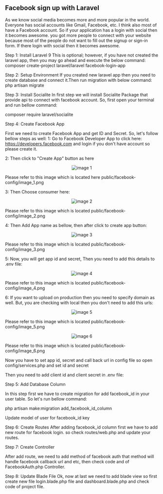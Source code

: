 ## Facebook sign up with Laravel

As we know social media becomes more and more popular in the world. Everyone has social accounts like Gmail, Facebook, etc. I think also most of have a Facebook account. So if your application has a login with social then it becomes awesome. you got more people to connect with your website because most of the people do not want to fill out the signup or sign-in form. If there login with social then it becomes awesome.

Step 1: Install Laravel 9
This is optional; however, if you have not created the laravel app, then you may go ahead and execute the below command:
composer create-project laravel/laravel facebook-login-app

Step 2: Setup Environment 
If you created new laravel app then you need to create database and connect it.Then run migration with below command:
php artisan migrate

Step 3: Install Socialite
In first step we will install Socialite Package that provide api to connect with facebook account. So, first open your terminal and run bellow command:

composer require laravel/socialite

Step 4: Create Facebook App

First we need to create Facebook App and get ID and Secret. So, let's follow bellow steps as well:
 1: Go to Facebook Developer App to click here: https://developers.facebook.com and login if you don't have account so please create it.

 2: Then click to "Create App" button as here

<p align="center"><img src="{{ url('public/facebook-config/image_1.png'); }}" alt="image 1"></p>
<p>Please refer to this image which is located here public/facebook-config/image_1.png</p>

 3: Then Choose consumer here:

<p align="center"><img src="{{ url('public/facebook-config/image_2.png'); }}" alt="image 2"></p>
<p>Please refer to this image which is located public/facebook-config/image_2.png</p>

 4: Then Add App name as bellow, then after click to create app button:

<p align="center"><img src="{{ url('public/facebook-config/image_3.png'); }}" alt="image 3"></p>
<p>Please refer to this image which is located public/facebook-config/image_3.png</p>

 5: Now, you will get app id and secret, Then you need to add this details to .env file:

<p align="center"><img src="{{ url('public/facebook-config/image_4.png'); }}" alt="image 4"></p>
<p>Please refer to this image which is located public/facebook-config/image_4.png</p>

 6: If you want to upload on production then you need to specify domain as well. But, you are checking with local then you don't need to add this urls:

<p align="center"><img src="{{ url('public/facebook-config/image_5.png'); }}" alt="image 5"></p>
<p>Please refer to this image which is located public/facebook-config/image_5.png</p>

<p align="center"><img src="{{ url('public/facebook-config/image_6.png'); }}" alt="image 6"></p>
<p>Please refer to this image which is located public/facebook-config/image_6.png</p>

Now you have to set app id, secret and call back url in config file so open config/services.php and set id and secret

Then you need to add client id and client secret in .env file:

Step 5: Add Database Column

In this step first we have to create migration for add facebook_id in your user table. So let's run bellow command:

php artisan make:migration add_facebook_id_column

Update model of user for facebook_id key 


Step 6: Create Routes
After adding facebook_id column first we have to add new route for facebook login. so check routes/web.php and update your routes.

Step 7: Create Controller

After add route, we need to add method of facebook auth that method will handle facebook callback url and etc, then check  code and  of FacebookAuth.php Controller.

Step 8: Update Blade File
Ok, now at last we need to add blade view so first create new file login.blade.php file and dashboard.blade.php and check code of project file. 




